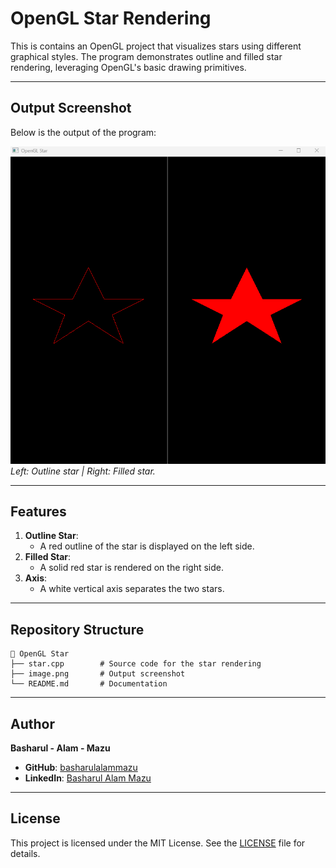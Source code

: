# OpenGL Star Rendering

This is contains an OpenGL project that visualizes stars using different graphical styles. The program demonstrates outline and filled star rendering, leveraging OpenGL's basic drawing primitives.

---

## Output Screenshot
Below is the output of the program:

![OpenGL Star Output](/Assets/2_Star.png)  
*Left: Outline star | Right: Filled star.*

---

## Features
1. **Outline Star**:
   - A red outline of the star is displayed on the left side.
2. **Filled Star**:
   - A solid red star is rendered on the right side.
3. **Axis**:
   - A white vertical axis separates the two stars.

---


## Repository Structure
```
📂 OpenGL Star
├── star.cpp        # Source code for the star rendering
├── image.png       # Output screenshot
└── README.md       # Documentation
```

---

## Author
**Basharul - Alam - Mazu**  
- **GitHub**: [basharulalammazu](https://github.com/basharulalammazu)  
- **LinkedIn**: [Basharul Alam Mazu](https://linkedin.com/in/basharul-alam-mazu)

---

## License
This project is licensed under the MIT License. See the [LICENSE](/LICENSE) file for details.
